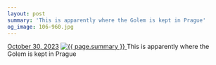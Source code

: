 ```yaml
---
layout: post
summary: 'This is apparently where the Golem is kept in Prague'
og_image: 106-960.jpg
---
```


<p>
  <time>
    <a href="/106">October 30, 2023</a>
  </time>
  <a href="/106">
    <img src="{{ site.assets_url }}/106-480.jpg" srcset="{{ site.assets_url }}/106-240.jpg 240w, {{ site.assets_url }}/106-480.jpg 480w, {{ site.assets_url }}/106-720.jpg 720w, {{ site.assets_url }}/106-960.jpg 960w" sizes="(min-width: 700px) 50vw, calc(100vw - 2rem)" alt="{{ page.summary }}" />
  </a>
  <span>This is apparently where the Golem is kept in Prague</span>
</p>

